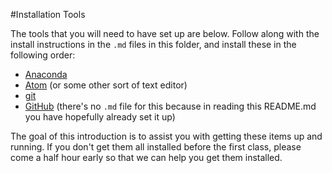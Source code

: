 #Installation Tools

The tools that you will need to have set up are below. Follow along with the 
install instructions in the `.md` files in this folder, and install 
these in the following order: 

* [Anaconda](https://www.continuum.io/downloads)
* [Atom](https://atom.io/docs/v0.191.0/getting-started-installing-atom) (or some other sort of text editor)
* [git](https://git-scm.com/) 
* [GitHub](https://github.com/) (there's no `.md` file for this because in reading this README.md you have hopefully already set it up)

The goal of this introduction is to assist you with getting these items up 
and running. If you don't get them all installed before the first class, 
please come a half hour early so that we can help you get them installed. 
